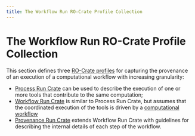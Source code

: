 ```yaml
---
title: The Workflow Run RO-Crate Profile Collection
---
```



# The Workflow Run RO-Crate Profile Collection

This section defines three [RO-Crate profiles](https://www.researchobject.org/ro-crate/profiles.html) for capturing the provenance of an execution of a computational workflow with increasing granularity:

* [Process Run Crate](process_run_crate) can be used to describe the execution of one or more tools that contribute to the same computation;
* [Workflow Run Crate](workflow_run_crate) is similar to Process Run Crate, but assumes that the coordinated execution of the tools is driven by a [computational workflow](https://bioschemas.org/types/ComputationalWorkflow/1.0-RELEASE)
* [Provenance Run Crate](provenance_run_crate) extends Workflow Run Crate with guidelines for describing the internal details of each step of the workflow.
